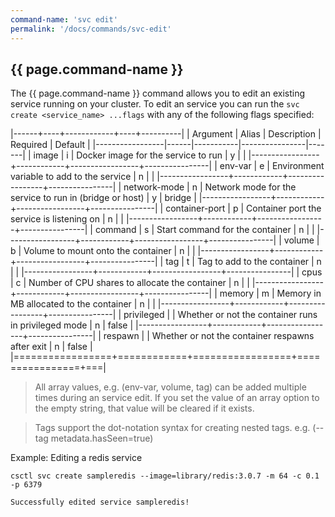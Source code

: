 ```yaml
---
command-name: 'svc edit'
permalink: '/docs/commands/svc-edit'
---
```


<h2> {{ page.command-name }} </h2>

The {{ page.command-name }} command allows you to edit an existing service running on your cluster.
To edit an service you can run the `svc create <service_name> ...flags` with any of the following flags
specified:

|------+----+------------+----+----------|
| Argument | Alias | Description | Required | Default |
|-----------------|------|-----------|----------------|-------|
| image | i | Docker image for the service to run | y | |
|-----------------+------------+-----------------+----------------|
| env-var | e | Environment variable to add to the service | n | |
|-----------------+------------+-----------------+----------------|
| network-mode | n | Network mode for the service to run in (bridge or host) | y | bridge |
|-----------------+------------+-----------------+----------------|
| container-port | p | Container port the service is listening on | n | |
|-----------------+------------+-----------------+----------------|
| command | s | Start command for the container | n | |
|-----------------+------------+-----------------+----------------|
| volume | b | Volume to mount onto the container | n | |
|-----------------+------------+-----------------+----------------|
| tag | t | Tag to add to the container | n | |
|-----------------+------------+-----------------+----------------|
| cpus | c | Number of CPU shares to allocate the container | n | |
|-----------------+------------+-----------------+----------------|
| memory | m | Memory in MB allocated to the container | n | |
|-----------------+------------+-----------------+----------------|
| privileged | | Whether or not the container runs in privileged mode | n | false |
|-----------------+------------+-----------------+----------------|
| respawn | | Whether or not the container respawns after exit | n | false |
|=================+============+=================+================+===|

> All array values, e.g. (env-var, volume, tag) can be added multiple times during an service edit. If
you set the value of an array option to the empty string, that value will be cleared if it exists.

> Tags support the dot-notation syntax for creating nested tags. e.g. (--tag metadata.hasSeen=true)

Example: Editing a redis service

~~~
csctl svc create sampleredis --image=library/redis:3.0.7 -m 64 -c 0.1 -p 6379

Successfully edited service sampleredis!
~~~
